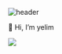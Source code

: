 ![header](https://capsule-render.vercel.app/api?type=waving&color=timeGradient&text=Welcome%20to%20yelim's%20GitHub%20👋&animation=twinkling&fontSize=35&fontAlignY=40&fontAlign=70&height=250)



👋 Hi, I’m yelim

<img src="[https://img.shields.io/badge](http://www.w3.org/2000/svg)/Notion-000000?style=for-the-badge&logo=Notion&logoColor=white">


